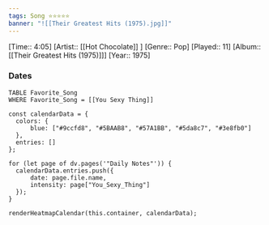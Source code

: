 ```yaml
---
tags: Song ⭐⭐⭐⭐⭐ 
banner: "![[Their Greatest Hits (1975).jpg]]"
---
```

[Time:: 4:05]
[Artist:: [[Hot Chocolate]] ]
[Genre:: Pop]
[Played:: 11]
[Album:: [[Their Greatest Hits (1975)]]]
[Year:: 1975]
### Dates
````dataview
TABLE Favorite_Song
WHERE Favorite_Song = [[You Sexy Thing]]
````
  ```dataviewjs
const calendarData = { 
	colors: { 
		blue: ["#9ccfd8", "#5BAAB8", "#57A1BB", "#5da8c7", "#3e8fb0"] 
	}, 
	entries: [] 
}; 

for (let page of dv.pages('"Daily Notes"')) { 
	calendarData.entries.push({ 
		date: page.file.name, 
		intensity: page["You_Sexy_Thing"]
	}); 
} 

renderHeatmapCalendar(this.container, calendarData);
```
